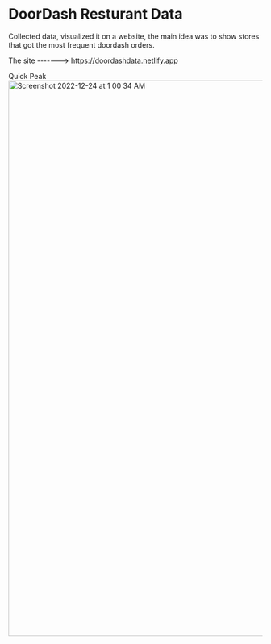 # DoorDash Resturant Data
Collected data, visualized it on a website, the main idea was to show stores that got 
the most frequent doordash orders.

The site -------> https://doordashdata.netlify.app

Quick Peak
<img width="1103" alt="Screenshot 2022-12-24 at 1 00 34 AM" src="https://user-images.githubusercontent.com/110629821/209423683-b2f6d38b-d6d8-4dbf-bcd1-d74617949fa2.png">

